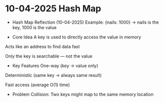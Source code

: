 # 10-04-2025 Hash Map

- Hash Map Reflection (10-04-2025)
Example: {nails: 1000}
→ nails is the key, 1000 is the value

- Core Idea
A key is used to directly access the value in memory

Acts like an address to find data fast

Only the key is searchable — not the value

- Key Features
One-way (key → value only)

Deterministic (same key → always same result)

Fast access (average O(1) time)

- Problem
Collision: Two keys might map to the same memory location